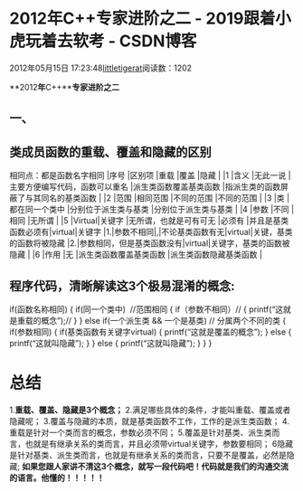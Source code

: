 
# 2012年C++专家进阶之二 - 2019跟着小虎玩着去软考 - CSDN博客

2012年05月15日 17:23:48[littletigerat](https://me.csdn.net/littletigerat)阅读数：1202


**2012****年****C++****专家进阶之二**
## 一、
## 类成员函数的重载、覆盖和隐藏的区别
相同点：都是函数名字相同
|序号
|区别项
|重载
|覆盖
|隐藏
|
|1
|含义
|无此一说
|主要方便编写代码，函数可以重名
|派生类函数覆盖基类函数
|指派生类的函数屏蔽了与其同名的基类函数
|
|2
|范围
|相同范围
|不同的范围
|不同的范围
|
|3
|类
|都在同一个类中
|分别位于派生类与基类
|分别位于派生类与基类
|
|4
|参数
|不同
|相同
|无所谓
|
|5
|Virtual|关键字
|无所谓，也就是可有可无
|必须有
|并且是基类函数必须有|virtual|关键字
|1.|参数不相同|,|不论基类函数有无|virtual|关键，基类的函数将被隐藏
|2.|参数相同，但是基类函数没有|virtual|关键字，基类的函数被隐藏
|
|6
|作用
|无
|派生类函数覆盖基类函数
|派生类函数隐藏基类函数
|
## 程序代码，清晰解读这3个极易混淆的概念:
if(函数名称相同)
{
if(同一个类中)  //范围相同
{
if（参数不相同）//
{
printf(“这就是重载的概念”);//
}
}
else if(一个派生类 && 一个是基类) // 分属两个不同的类
{
if(参数相同)
{
if(基类函数有关键字virtual)
{
printf(“这就是覆盖的概念”);
}
else
{
printf(“这就叫隐藏”);
}
}
else
{
printf(“这就叫隐藏”);
}
}
}
# 总结
1.**重载、覆盖、隐藏是****3****个概念；**
2.满足哪些具体的条件，才能叫重载、覆盖或者隐藏呢；
3.覆盖与隐藏的本质，就是基类函数不工作，工作的是派生类函数；
4.重载是针对一个类而言的概念，参数必须不同；
5.覆盖是针对基类、派生类而言，也就是有继承关系的类而言，并且必须带virtual关键字，参数要相同；
6隐藏是针对基类、派生类而言，也就是有继承关系的类而言，只要不是覆盖，必然是隐藏;
**如果您跟人家讲不清这****3****个概念，就写一段代码吧！代码就是我们的沟通交流的语言。他懂的！！！！！**

